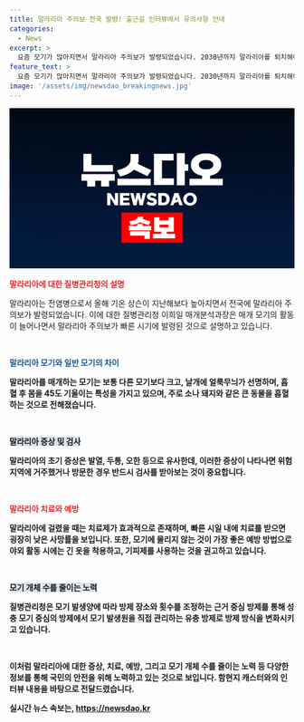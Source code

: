 ```yaml
---
title: 말라리아 주의보 전국 발령! 출근길 인터뷰에서 유의사항 안내
categories:
  - News
excerpt: >
  요즘 모기가 많아지면서 말라리아 주의보가 발령되었습니다. 2030년까지 말라리아를 퇴치해야 하는 우리나라에서 말라리아 예방을 위해 주의보와 경보 체계를 운영하고 있습니다. 말라리아 매개 모기는 큰 크기를 가지고 있고, 사람 대신 소나 돼지를 흡혈하는 특성을 가지고 있습니다. 말라리아에는 효과적인 치료제가 있고, 모기에 물리지 않는 것이 제일 좋은 예방법입니다. 질병관리청은 모기 방제를 근거 중심 방제로 변화시키고 있습니다.
feature_text: >
  요즘 모기가 많아지면서 말라리아 주의보가 발령되었습니다. 2030년까지 말라리아를 퇴치해야 하는 우리나라에서 말라리아 예방을 위해 주의보와 경보 체계를 운영하고 있습니다. 말라리아 매개 모기는 큰 크기를 가지고 있고, 사람 대신 소나 돼지를 흡혈하는 특성을 가지고 있습니다. 말라리아에는 효과적인 치료제가 있고, 모기에 물리지 않는 것이 제일 좋은 예방법입니다. 질병관리청은 모기 방제를 근거 중심 방제로 변화시키고 있습니다.
image: '/assets/img/newsdao_breakingnews.jpg'
---
```


<p><img src="/assets/img/newsdao_breakingnews.jpg" alt="koreaapp 속보" /></p>

<p><b><span style="color: #ee2323;">말라리아에 대한 질병관리청의 설명</span></b></p>

<p>말라리아는 전염병으로서 올해 기온 상슨이 지난해보다 높아지면서 전국에 말라리아 주의보가 발령되었습니다. 이에 대한 질병관리청 이희일 매개분석과장은 매개 모기의 활동이 늘어나면서 말라리아 주의보가 빠른 시기에 발령된 것으로 설명하고 있습니다.</p>

<p data-ke-size="size16">&nbsp;</p>

<p><b><span style="color: #1a5490;">말라리아 모기와 일반 모기의 차이</span><b></p>

<p>말라리아를 매개하는 모기는 보통 다른 모기보다 크고, 날개에 얼룩무늬가 선명하며, 흡혈 후 몸을 45도 기울이는 특성을 가지고 있으며, 주로 소나 돼지와 같은 큰 동물을 흡혈하는 것으로 전해졌습니다.</p>

<p data-ke-size="size16">&nbsp;</p>

<p><b><span style="background-color: #21538527;">말라리아 증상 및 검사</span></b></p>

<p>말라리아의 초기 증상은 발열, 두통, 오한 등으로 유사한데, 이러한 증상이 나타나면 위험 지역에 거주했거나 방문한 경우 반드시 검사를 받아보는 것이 중요합니다.</p>

<p data-ke-size="size16">&nbsp;</p>

<p><b><span style="color: #ee2323;">말라리아 치료와 예방</span></b></p>

<p>말라리아에 걸렸을 때는 치료제가 효과적으로 존재하며, 빠른 시일 내에 치료를 받으면 굉장히 낮은 사망률을 보입니다. 또한, 모기에 물리지 않는 것이 가장 좋은 예방 방법으로 야외 활동 시에는 긴 옷을 착용하고, 기피제를 사용하는 것을 권고하고 있습니다.</p>

<p data-ke-size="size16">&nbsp;</p>

<p><b><span style="background-color: #21538527;">모기 개체 수를 줄이는 노력</span></b></p>

<p>질병관리청은 모기 발생양에 따라 방제 장소와 횟수를 조정하는 근거 중심 방제를 통해 성충 모기 중심의 방제에서 모기 발생원을 직접 관리하는 유충 방제로 방제 방식을 변화시키고 있습니다.</p>

<p data-ke-size="size16">&nbsp;</p>

<p>이처럼 말라리아에 대한 증상, 치료, 예방, 그리고 모기 개체 수를 줄이는 노력 등 다양한 정보를 통해 국민의 안전을 위해 노력하고 있는 것으로 보입니다. 함현지 캐스터와의 인터뷰 내용을 바탕으로 전달드렸습니다.</p>
실시간 뉴스 속보는, <a href="https://newsdao.kr" rel="dofollow">https://newsdao.kr</a>


